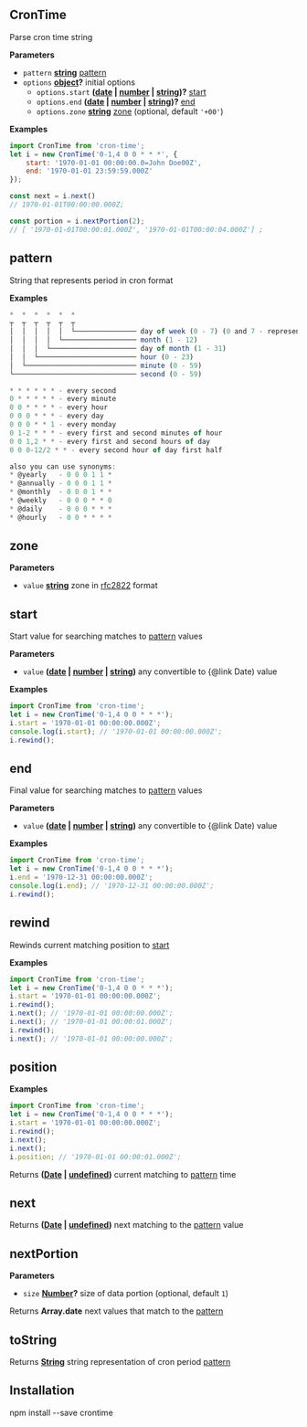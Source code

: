 <!-- Generated by documentation.js. Update this documentation by updating the source code. -->

## CronTime

Parse cron time string

**Parameters**

-   `pattern` **[string][1]** [pattern][2]
-   `options` **[object][3]?** initial options
    -   `options.start` **([date][4] \| [number][5] \| [string][1])?** [start][6]
    -   `options.end` **([date][4] \| [number][5] \| [string][1])?** [end][7]
    -   `options.zone` **[string][1]** [zone][8] (optional, default `'+00'`)

**Examples**

```javascript
import CronTime from 'cron-time';
let i = new CronTime('0-1,4 0 0 * * *', {
	start: '1970-01-01 00:00:00.0=John Doe00Z',
	end: '1970-01-01 23:59:59.000Z'
});

const next = i.next()
// 1970-01-01T00:00:00.000Z;

const portion = i.nextPortion(2);
// [ '1970-01-01T00:00:01.000Z', '1970-01-01T00:00:04.000Z'] ;
```

## pattern

String that represents period in cron format

**Examples**

```javascript
*  *  *  *  *  *
┬  ┬  ┬  ┬  ┬  ┬
│  │  │  │  │  └─────────────── day of week (0 - 7) (0 and 7 - represents Sunday)
│  │  │  │  └────────────────── month (1 - 12)
│  │  │  └───────────────────── day of month (1 - 31)
│  │  └──────────────────────── hour (0 - 23)
│  └─────────────────────────── minute (0 - 59)
└────────────────────────────── second (0 - 59)

* * * * * * - every second
0 * * * * * - every minute
0 0 * * * * - every hour
0 0 0 * * * - every day
0 0 0 * * 1 - every monday
0 1-2 * * * - every first and second minutes of hour
0 0 1,2 * * - every first and second hours of day
0 0 0-12/2 * * - every second hour of day first half

also you can use synonyms:
* @yearly   - 0 0 0 1 1 *
* @annually - 0 0 0 1 1 *
* @monthly  - 0 0 0 1 * *
* @weekly   - 0 0 0 * * 0
* @daily    - 0 0 0 * * *
* @hourly   - 0 0 * * * *
```

## zone

**Parameters**

-   `value` **[string][1]** zone in [rfc2822][9] format

## start

Start value for searching matches to [pattern][2] values

**Parameters**

-   `value` **([date][4] \| [number][5] \| [string][1])** any convertible to {@link Date) value

**Examples**

```javascript
import CronTime from 'cron-time';
let i = new CronTime('0-1,4 0 0 * * *');
i.start = '1970-01-01 00:00:00.000Z';
console.log(i.start); // '1970-01-01 00:00:00.000Z';
i.rewind();
```

## end

Final value for searching matches to [pattern][2] values

**Parameters**

-   `value` **([date][4] \| [number][5] \| [string][1])** any convertible to {@link Date) value

**Examples**

```javascript
import CronTime from 'cron-time';
let i = new CronTime('0-1,4 0 0 * * *');
i.end = '1970-12-31 00:00:00.000Z';
console.log(i.end); // '1970-12-31 00:00:00.000Z';
i.rewind();
```

## rewind

Rewinds current matching position to [start][6]

**Examples**

```javascript
import CronTime from 'cron-time';
let i = new CronTime('0-1,4 0 0 * * *');
i.start = '1970-01-01 00:00:00.000Z';
i.rewind();
i.next(); // '1970-01-01 00:00:00.000Z';
i.next(); // '1970-01-01 00:00:01.000Z';
i.rewind();
i.next(); // '1970-01-01 00:00:00.000Z';
```

## position

**Examples**

```javascript
import CronTime from 'cron-time';
let i = new CronTime('0-1,4 0 0 * * *');
i.start = '1970-01-01 00:00:00.000Z';
i.rewind();
i.next();
i.next();
i.position; // '1970-01-01 00:00:01.000Z';
```

Returns **([Date][4] \| [undefined][10])** current matching to [pattern][2] time

## next

Returns **([Date][4] \| [undefined][10])** next matching  to the [pattern][2] value

## nextPortion

**Parameters**

-   `size` **[Number][5]?** size of data portion (optional, default `1`)

Returns **Array.date** next values that match to the [pattern][2]

## toString

Returns **[String][1]** string representation of cron period [pattern][2]

## Installation

npm install --save crontime

[1]: https://developer.mozilla.org/docs/Web/JavaScript/Reference/Global_Objects/String

[2]: #pattern

[3]: https://developer.mozilla.org/docs/Web/JavaScript/Reference/Global_Objects/Object

[4]: https://developer.mozilla.org/docs/Web/JavaScript/Reference/Global_Objects/Date

[5]: https://developer.mozilla.org/docs/Web/JavaScript/Reference/Global_Objects/Number

[6]: start

[7]: end

[8]: zone

[9]: https://rfc2.ru/5322.rfc/print#p3.3

[10]: https://developer.mozilla.org/docs/Web/JavaScript/Reference/Global_Objects/undefined

